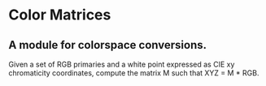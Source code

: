 Color Matrices
==============

A module for colorspace conversions.
------------------------------------

Given a set of RGB primaries and a white point expressed as CIE xy chromaticity
coordinates, compute the matrix M such that XYZ = M * RGB.
